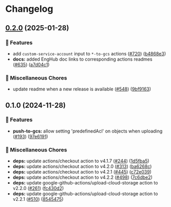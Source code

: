 # Changelog

## [0.2.0](https://github.com/grafana/shared-workflows/compare/push-to-gcs-v0.1.0...push-to-gcs-v0.2.0) (2025-01-28)


### 🎉 Features

* add `custom-service-account` input to `*-to-gcs` actions ([#720](https://github.com/grafana/shared-workflows/issues/720)) ([b4868e3](https://github.com/grafana/shared-workflows/commit/b4868e355b1e41a3ea54a272aa9970a809ec7ef1))
* **docs:** added EngHub doc links to corresponding actions readmes ([#635](https://github.com/grafana/shared-workflows/issues/635)) ([a7d04c1](https://github.com/grafana/shared-workflows/commit/a7d04c1e98496dbf07f8e44602933af07ba62f9f))


### 🔧 Miscellaneous Chores

* update readme when a new release is available ([#548](https://github.com/grafana/shared-workflows/issues/548)) ([9bf9163](https://github.com/grafana/shared-workflows/commit/9bf9163126c44247bcee6b6b9390eb488f9ead53))

## 0.1.0 (2024-11-28)


### 🎉 Features

* **push-to-gcs:** allow setting 'predefinedAcl' on objects when uploading ([#193](https://github.com/grafana/shared-workflows/issues/193)) ([97e6191](https://github.com/grafana/shared-workflows/commit/97e6191605de61d528f08aa85fa2f9ee2dfac355))


### 🔧 Miscellaneous Chores

* **deps:** update actions/checkout action to v4.1.7 ([#244](https://github.com/grafana/shared-workflows/issues/244)) ([1d5fba5](https://github.com/grafana/shared-workflows/commit/1d5fba52e7cb2780dfd1af758e1d84e35ce6e8f7))
* **deps:** update actions/checkout action to v4.2.0 ([#313](https://github.com/grafana/shared-workflows/issues/313)) ([ba6268c](https://github.com/grafana/shared-workflows/commit/ba6268c6beef0ab5b461f45eef4cfe1b4e6d6013))
* **deps:** update actions/checkout action to v4.2.1 ([#445](https://github.com/grafana/shared-workflows/issues/445)) ([c72e039](https://github.com/grafana/shared-workflows/commit/c72e039d656ea7db5cbcfd98dffd0f8554e1f029))
* **deps:** update actions/checkout action to v4.2.2 ([#498](https://github.com/grafana/shared-workflows/issues/498)) ([7c6dbe2](https://github.com/grafana/shared-workflows/commit/7c6dbe23c5fd8f3ab5863fb0e3f9d95de621b746))
* **deps:** update google-github-actions/upload-cloud-storage action to v2.2.0 ([#261](https://github.com/grafana/shared-workflows/issues/261)) ([fc430d2](https://github.com/grafana/shared-workflows/commit/fc430d28d426938f51cf2cb575f775a1b7b55d40))
* **deps:** update google-github-actions/upload-cloud-storage action to v2.2.1 ([#510](https://github.com/grafana/shared-workflows/issues/510)) ([8545475](https://github.com/grafana/shared-workflows/commit/85454759d8be4364b64b3a409e640fbec5797dcc))
